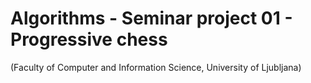# Algorithms - Seminar project 01 - Progressive chess
(Faculty of Computer and Information Science, University of Ljubljana)

